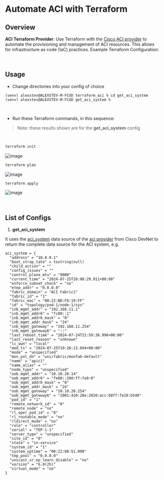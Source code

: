 # Automate ACI with Terraform

## Overview

**ACI Terraform Provider**: Use Terraform with the [Cisco ACI provider](https://registry.terraform.io/providers/CiscoDevNet/aci/latest) to automate the provisioning and management of ACI resources. This allows for infrastructure as code (IaC) practices.
Example Terraform Configuration:

<br>

## Usage

- Change directories into your config of choice

```
(venv) alexstev@ALEXSTEV-M-FCUD terraform_aci % cd get_aci_system 
(venv) alexstev@ALEXSTEV-M-FCUD get_aci_system %
```

<br>

- Run these Terraform commands, in this sequence:

> Note: these results shown are for the **get_aci_system** config

<br>

```bash
terraform init
```

![image](https://github.com/user-attachments/assets/1fd27b4e-6e6e-48b6-86d8-2f8f983f252f)


```bash
terraform plan
```

![image](https://github.com/user-attachments/assets/9480a41a-e178-4232-931c-8733d0e6224c)


```bash
terraform apply
```

![image](https://github.com/user-attachments/assets/9dd79a3f-6b66-43fb-be97-98603da4ea26)


<br>

## List of Configs

1. **get_aci_system**

It uses the [aci_system](https://registry.terraform.io/providers/CiscoDevNet/aci/latest/docs/data-sources/system) data source of the [aci provider](https://registry.terraform.io/providers/CiscoDevNet/aci/latest/docs) from Cisco DevNet to return the complete data source for the ACI system, e.g.

```
aci_system = {
  "address" = "10.0.0.1"
  "boot_strap_tate" = tostring(null)
  "child_action" = ""
  "config_issues" = ""
  "control_plane_mtu" = "9000"
  "current_time" = "2024-07-25T20:08:29.911+00:00"
  "enforce_subnet_check" = "no"
  "etep_addr" = "0.0.0.0"
  "fabric_domain" = "ACI Fabric1"
  "fabric_id" = "1"
  "fabric_mac" = "00:22:BD:F8:19:FF"
  "id" = "topology/pod-1/node-1/sys"
  "inb_mgmt_addr" = "192.168.11.1"
  "inb_mgmt_addr6" = "fc00::1"
  "inb_mgmt_addr6_mask" = "0"
  "inb_mgmt_addr_mask" = "24"
  "inb_mgmt_gateway" = "192.168.11.254"
  "inb_mgmt_gateway6" = "::"
  "last_reboot_time" = "2024-07-24T21:59:38.996+00:00"
  "last_reset_reason" = "unknown"
  "lc_own" = "local"
  "mod_ts" = "2024-07-25T19:26:13.694+00:00"
  "mode" = "unspecified"
  "mon_pol_dn" = "uni/fabric/monfab-default"
  "name" = "apic1"
  "name_alias" = ""
  "node_type" = "unspecified"
  "oob_mgmt_addr" = "10.10.20.14"
  "oob_mgmt_addr6" = "fe80::200:ff:fe0:0"
  "oob_mgmt_addr6_mask" = "0"
  "oob_mgmt_addr_mask" = "24"
  "oob_mgmt_gateway" = "10.10.20.254"
  "oob_mgmt_gateway6" = "2001:420:28e:2020:acc:68ff:fe28:b540"
  "pod_id" = "1"
  "remote_network_id" = "0"
  "remote_node" = "no"
  "rl_oper_pod_id" = "0"
  "rl_routable_mode" = "no"
  "rldirect_mode" = "no"
  "role" = "controller"
  "serial" = "TEP-1-1"
  "server_type" = "unspecified"
  "site_id" = "0"
  "state" = "in-service"
  "system_id" = "1"
  "system_uptime" = "00:22:08:51.000"
  "tep_pool" = "0.0.0.0"
  "unicast_xr_ep_learn_disable" = "no"
  "version" = "6.0(2h)"
  "virtual_mode" = "no"
}
```


